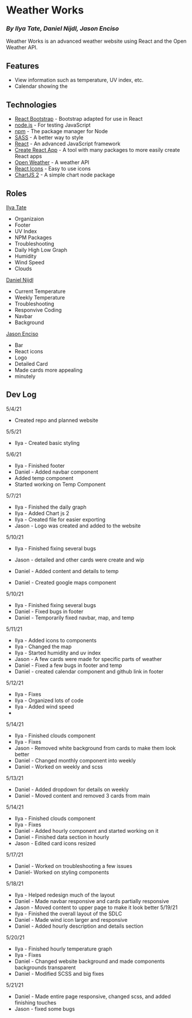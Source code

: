 # Weather Works
### _By Ilya Tate, Daniel Nijdl, Jason Enciso_

Weather Works is an advanced weather website using React and the Open Weather API.

## Features

- View information such as temperature, UV index, etc.
- Calendar showing the 

## Technologies

- [React Bootstrap] - Bootstrap adapted for use in React
- [node.js] - For testing JavaScript
- [npm] - The package manager for Node
- [SASS] - A better way to style
- [React] - An advanced JavaScript framework
- [Create React App] - A tool with many packages to more easily create React apps
- [Open Weather] - A weather API
- [React Icons] - Easy to use icons
- [ChartJS 2] - A simple chart node package

## Roles

[Ilya Tate]
- Organizaion
- Footer
- UV Index
- NPM Packages
- Troubleshooting
- Daily High Low Graph
- Humidity
- Wind Speed
- Clouds

[Daniel Nijdl]
- Current Temperature
- Weekly Temperature
- Troubleshooting
- Responvive Coding
- Navbar
- Background

[Jason Enciso]
- Bar
- React icons
- Logo
- Detailed Card
- Made cards more appealing
- minutely
## Dev Log

5/4/21
- Created repo and planned website

5/5/21
- Ilya - Created basic styling

5/6/21
- Ilya - Finished footer
- Daniel - Added navbar component
- Added temp component
- Started working on Temp Component

5/7/21
- Ilya - Finished the daily graph
- Ilya - Added Chart js 2
- Ilya - Created file for easier exporting
- Jason - Logo was created and added to the website

5/10/21
- Ilya - Finished fixing several bugs
- Jason - detailed and other cards were create and wip

- Daniel - Added content and details to temp
- Daniel - Created google maps component

5/10/21
- Ilya - Finished fixing several bugs
- Daniel - Fixed bugs in footer
- Daniel - Temporarily fixed navbar, map, and temp

5/11/21
- Ilya - Added icons to components
- Ilya - Changed the map
- Ilya - Started humidity and uv index
- Jason - A few cards were made for specific parts of weather
- Daniel - Fixed a few bugs in footer and temp
- Daniel - created calendar component and github link in footer

5/12/21
- Ilya - Fixes
- Ilya - Organized lots of code
- Ilya - Added wind speed
- 
5/14/21
- Ilya - Finished clouds component
- Ilya - Fixes
- Jason - Removed white background from cards to make them look better
- Daniel - Changed monthly component into weekly
- Daniel - Worked on weekly and scss

5/13/21
- Daniel - Added dropdown for details on weekly
- Daniel - Moved content and removed 3 cards from main

5/14/21
- Ilya - Finished clouds component
- Ilya - Fixes
- Daniel - Added hourly component and started working on it
- Daniel - Finished data section in hourly
- Jason - Edited card icons resized

5/17/21
- Daniel - Worked on troubleshooting a few issues
- Daniel- Worked on styling components

5/18/21
- Ilya - Helped redesign much of the layout
- Daniel - Made navbar responsive and cards partially responsive
- Jason - Moved content to upper page to make it look better
5/19/21
- Ilya - Finished the overall layout of the SDLC
- Daniel - Made wind icon larger and responsive
- Daniel - Added hourly description and details section


5/20/21
- Ilya - Finished hourly temperature graph
- Ilya - Fixes
- Daniel - Changed website background and made components backgrounds transparent
- Daniel - Modified SCSS and big fixes

5/21/21
- Daniel - Made entire page responsive, changed scss, and added finishing touches
- Jason - fixed some bugs

[React Bootstrap]: <https://github.com/react-bootstrap/react-bootstrap>
[node.js]: <https://github.com/nodejs/node>
[npm]: <https://github.com/npm/npm>
[SASS]: <https://github.com/sass/sass>
[React]: <https://github.com/facebook/react>
[Create React App]: <https://github.com/facebook/create-react-app>
[Open Weather]: <https://openweathermap.org/>
[React Icons]: <https://github.com/react-icons/react-icons> 
[ChartJS 2]: <https://github.com/reactchartjs/react-chartjs-2>

[Ilya Tate]: <https://github.com/ilya-tate>
[Daniel Nijdl]: <https://github.com/Daniel-Nijdl>
[Jason Enciso]: <https://github.com/EncisoJ>
